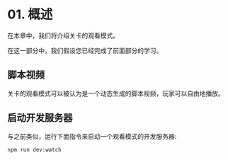 # 01. 概述

在本章中，我们将介绍关卡的观看模式。

在这一部分中，我们假设您已经完成了前面部分的学习。

## 脚本视频

关卡的观看模式可以被认为是一个动态生成的脚本视频，玩家可以自由地播放。

## 启动开发服务器

与之前类似，运行下面指令来启动一个观看模式的开发服务器:

```shell
npm run dev:watch
```
